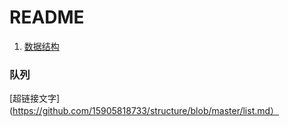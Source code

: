 # README

1. [数据结构](#structs)




### <span id="structs"> 队列 </span> ###
[超链接文字](https://github.com/15905818733/structure/blob/master/list.md）